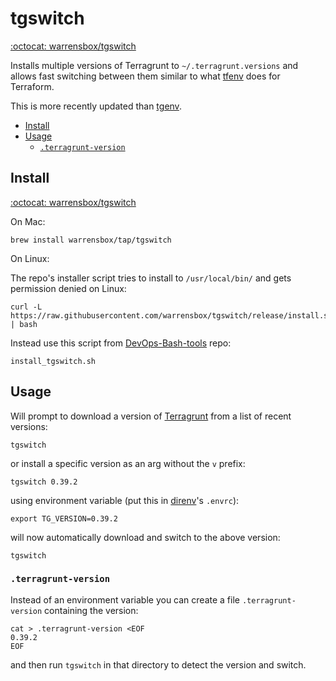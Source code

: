 # tgswitch

[:octocat: warrensbox/tgswitch](https://github.com/warrensbox/tgswitch)

Installs multiple versions of Terragrunt to `~/.terragrunt.versions` and allows fast switching between them similar
to what [tfenv](tfenv.md) does for Terraform.

This is more recently updated than [tgenv](https://github.com/cunymatthieu/tgenv).

<!-- INDEX_START -->

- [Install](#install)
- [Usage](#usage)
  - [`.terragrunt-version`](#terragrunt-version)

<!-- INDEX_END -->

## Install

[:octocat: warrensbox/tgswitch](https://github.com/warrensbox/tgswitch?tab=readme-ov-file#installation)

On Mac:

```shell
brew install warrensbox/tap/tgswitch
```

On Linux:

The repo's installer script tries to install to `/usr/local/bin/` and gets permission denied on Linux:

```shell
curl -L https://raw.githubusercontent.com/warrensbox/tgswitch/release/install.sh | bash
```

Instead use this script from [DevOps-Bash-tools](devops-bash-tools.md) repo:

```shell
install_tgswitch.sh
```

## Usage

Will prompt to download a version of [Terragrunt](terragrunt) from a list of recent versions:

```shell
tgswitch
```

or install a specific version as an arg without the `v` prefix:

```shell
tgswitch 0.39.2
```

using environment variable (put this in [direnv](direnv.md)'s `.envrc`):

```shell
export TG_VERSION=0.39.2
```

will now automatically download and switch to the above version:

```shell
tgswitch
```

### `.terragrunt-version`

Instead of an environment variable you can create a file `.terragrunt-version` containing the version:

```shell
cat > .terragrunt-version <EOF
0.39.2
EOF
```

and then run `tgswitch` in that directory to detect the version and switch.
